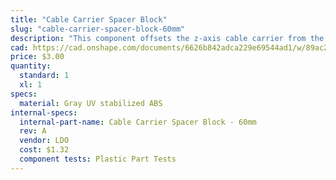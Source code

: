 ```yaml
---
title: "Cable Carrier Spacer Block"
slug: "cable-carrier-spacer-block-60mm"
description: "This component offsets the z-axis cable carrier from the cross-slide plate."
cad: https://cad.onshape.com/documents/6626b842adca229e69544ad1/w/89ac2637f82d915f22c2bcd0/e/f74bae803734d8f8012c14f2?renderMode=0&uiState=625506691ad350015b485f55
price: $3.00
quantity:
  standard: 1
  xl: 1
specs:
  material: Gray UV stabilized ABS
internal-specs:
  internal-part-name: Cable Carrier Spacer Block - 60mm
  rev: A
  vendor: LDO
  cost: $1.32
  component tests: Plastic Part Tests
---
```

